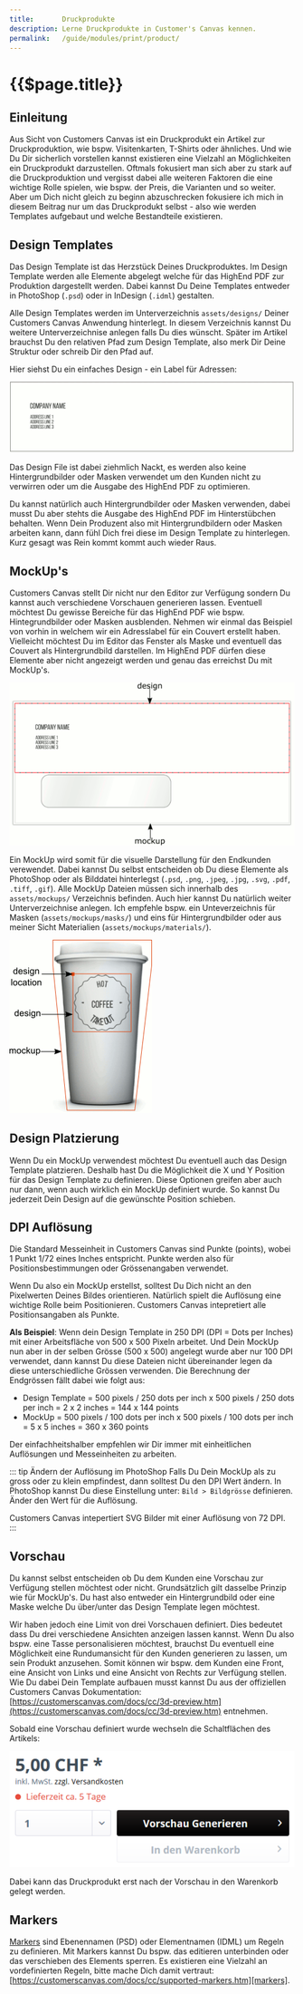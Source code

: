 ```yaml
---
title:       Druckprodukte
description: Lerne Druckprodukte in Customer's Canvas kennen.
permalink:   /guide/modules/print/product/
---
```


{{$page.title}}
================================================================================

Einleitung
--------------------------------------------------------------------------------

Aus Sicht von Customers Canvas ist ein Druckprodukt ein Artikel zur Druckproduktion,
wie bspw. Visitenkarten, T-Shirts oder ähnliches. Und wie Du Dir sicherlich
vorstellen kannst existieren eine Vielzahl an Möglichkeiten ein Druckprodukt
darzustellen. Oftmals fokusiert man sich aber zu stark auf die Druckproduktion 
und vergisst dabei alle weiteren Faktoren die eine wichtige Rolle spielen, 
wie bspw. der Preis, die Varianten und so weiter. Aber um Dich nicht gleich
zu beginn abzuschrecken fokusiere ich mich in diesem Beitrag nur um das 
Druckprodukt selbst - also wie werden Templates aufgebaut und welche Bestandteile
existieren.

Design Templates
--------------------------------------------------------------------------------

Das Design Template ist das Herzstück Deines Druckproduktes. Im Design
Template werden alle Elemente abgelegt welche für das HighEnd PDF zur 
Produktion dargestellt werden. 
Dabei kannst Du Deine Templates entweder in PhotoShop (`.psd`) oder in 
InDesign (`.idml`) gestalten.

Alle Design Templates werden im Unterverzeichnis `assets/designs/`
Deiner Customers Canvas Anwendung hinterlegt. In diesem Verzeichnis 
kannst Du weitere Unterverzeichnise anlegen falls Du dies wünscht. 
Später im Artikel brauchst Du den relativen Pfad zum Design Template,
also merk Dir Deine Struktur oder schreib Dir den Pfad auf.

Hier siehst Du ein einfaches Design - ein Label für Adressen:

![Bild: Adresslabel](./envelope_design.png)

Das Design File ist dabei ziehmlich Nackt, es werden also keine Hintergrundbilder
oder Masken verwendet um den Kunden nicht zu verwirren oder um die Ausgabe
des HighEnd PDF zu optimieren.

Du kannst natürlich auch Hintergrundbilder oder Masken verwenden, dabei
musst Du aber stehts die Ausgabe des HighEnd PDF im Hinterstübchen behalten.
Wenn Dein Produzent also mit Hintergrundbildern oder Masken arbeiten kann, 
dann fühl Dich frei diese im Design Template zu hinterlegen. Kurz gesagt
was Rein kommt kommt auch wieder Raus.

MockUp's
--------------------------------------------------------------------------------

Customers Canvas stellt Dir nicht nur den Editor zur Verfügung sondern 
Du kannst auch verschiedene Vorschauen generieren lassen. Eventuell möchtest
Du gewisse Bereiche für das HighEnd PDF wie bspw. Hintegrundbilder oder 
Masken ausblenden. Nehmen wir einmal das Beispiel von vorhin in welchem
wir ein Adresslabel für ein Couvert erstellt haben. Vielleicht möchtest
Du im Editor das Fenster als Maske und eventuell das Couvert als Hintergrundbild
darstellen. Im HighEnd PDF dürfen diese Elemente aber nicht angezeigt 
werden und genau das erreichst Du mit MockUp's.

![Bild: Design und MockUp!](./envelope_design_and_mockup.png)

Ein MockUp wird somit für die visuelle Darstellung für den Endkunden 
verewendet. Dabei kannst Du selbst entscheiden ob Du diese Elemente
als PhotoShop oder als Bilddatei hinterlegst (`.psd`, `.png`, `.jpeg`, 
`.jpg`, `.svg`, `.pdf`, `.tiff`, `.gif`). Alle MockUp Dateien müssen sich
innerhalb des `assets/mockups/` Verzeichnis befinden. Auch hier kannst Du
natürlich weiter Unterverzeichnise anlegen. Ich empfehle bspw. ein Unteverzeichnis
für Masken (`assets/mockups/masks/`) und eins für Hintergrundbilder oder aus meiner Sicht
Materialien (`assets/mockups/materials/`).

![Bild: MockUp!](./mockup.png)

Design Platzierung
--------------------------------------------------------------------------------

Wenn Du ein MockUp verwendest möchtest Du eventuell auch das Design Template
platzieren. Deshalb hast Du die Möglichkeit die X und Y Position für das
Design Template zu definieren. Diese Optionen greifen aber auch nur dann,
wenn auch wirklich ein MockUp definiert wurde. So kannst Du jederzeit 
Dein Design auf die gewünschte Position schieben.

DPI Auflösung
--------------------------------------------------------------------------------

Die Standard Messeinheit in Customers Canvas sind Punkte (points),
wobei 1 Punkt 1/72 eines Inches entspricht. Punkte werden also für 
Positionsbestimmungen oder Grössenangaben verwendet.

Wenn Du also ein MockUp erstellst, solltest Du Dich nicht an den Pixelwerten
Deines Bildes orientieren. Natürlich spielt die Auflösung eine wichtige 
Rolle beim Positionieren. Customers Canvas intepretiert alle Positionsangaben
als Punkte.

**Als Beispiel**: Wenn dein Design Template in 250 DPI (DPI = Dots per Inches)
mit einer Arbeitsfläche von 500 x 500 Pixeln arbeitet. Und Dein MockUp nun aber in der selben Grösse
(500 x 500) angelegt wurde aber nur 100 DPI verwendet, dann 
kannst Du diese Dateien nicht übereinander legen da diese unterschiedliche
Grössen verwenden. Die Berechnung der Endgrössen fällt dabei wie folgt aus:

- Design Template = 500 pixels / 250 dots per inch x 500 pixels / 250 dots per inch = 2 x 2 inches = 144 x 144 points
- MockUp = 500 pixels / 100 dots per inch x 500 pixels / 100 dots per inch = 5 x 5 inches = 360 x 360 points

Der einfachheitshalber empfehlen wir Dir immer mit einheitlichen Auflösungen
und Messeinheiten zu arbeiten.

::: tip Ändern der Auflösung im PhotoShop
Falls Du Dein MockUp als zu gross oder zu klein empfindest, dann solltest 
Du den DPI Wert ändern. In PhotoShop kannst Du diese Einstellung unter:
`Bild > Bildgrösse` definieren. Änder den Wert für die Auflösung.

Customers Canvas intepertiert SVG Bilder mit einer Auflösung von 72 DPI.
:::

Vorschau
--------------------------------------------------------------------------------

Du kannst selbst entscheiden ob Du dem Kunden eine Vorschau zur Verfügung 
stellen möchtest oder nicht. Grundsätzlich gilt dasselbe Prinzip wie für 
MockUp's. Du hast also entweder ein Hintergrundbild oder eine Maske welche
Du über/unter das Design Template legen möchtest.

Wir haben jedoch eine Limit von drei Vorschauen definiert. Dies bedeutet dass
Du drei verschiedene Ansichten anzeigen lassen kannst. Wenn Du also bspw.
eine Tasse personalisieren möchtest, brauchst Du eventuell eine Möglichkeit
eine Rundumansicht für den Kunden generieren zu lassen, um sein Produkt anzusehen.
Somit können wir bspw. dem Kunden eine Front, eine Ansicht von Links und 
eine Ansicht von Rechts zur Verfügung stellen. Wie Du dabei Dein Template
aufbauen musst kannst Du aus der offiziellen Customers Canvas Dokumentation:
[https://customerscanvas.com/docs/cc/3d-preview.htm](https://customerscanvas.com/docs/cc/3d-preview.htm) 
entnehmen.

Sobald eine Vorschau definiert wurde wechseln die Schaltflächen des Artikels:

![Bild: Vorschau Schaltfläche!](./button_preview.png)

Dabei kann das Druckprodukt erst nach der Vorschau in den Warenkorb gelegt werden.

Markers
--------------------------------------------------------------------------------

[Markers] sind Ebenennamen (PSD) oder Elementnamen (IDML) um Regeln zu
definieren. Mit Markers kannst Du bspw. das editieren unterbinden
oder das verschieben des Elements sperren. Es existieren eine Vielzahl
an vordefinierten Regeln, bitte mache Dich damit vertraut:
[https://customerscanvas.com/docs/cc/supported-markers.htm][markers].

[markers]: https://customerscanvas.com/docs/cc/supported-markers.htm
